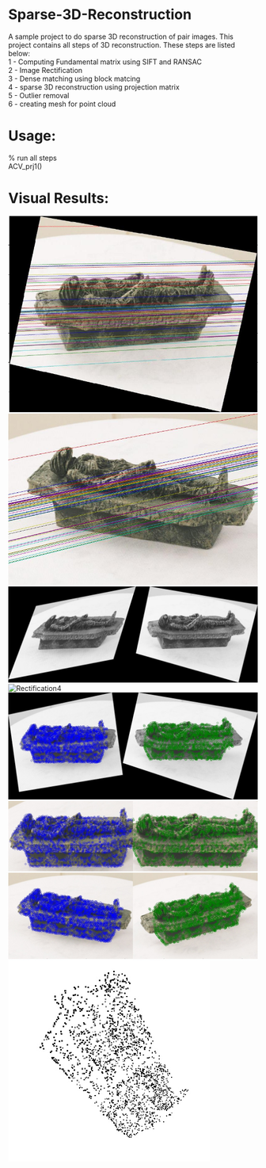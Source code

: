 # Sparse-3D-Reconstruction
A sample project to do sparse 3D reconstruction of pair images. 
This project contains all steps of 3D reconstruction. These steps are listed below:<br/>
1 - Computing Fundamental matrix using SIFT and RANSAC<br/>
2 - Image Rectification<br/>
3 - Dense matching using block matcing<br/>
4 - sparse 3D reconstruction using projection matrix<br/>
5 - Outlier removal<br/>
6 - creating mesh for point cloud<br/>

# Usage:
% run all steps<br/>
ACV_prj1()

# Visual Results:
![Rectification1](Rec2.jpg)<br/>
![Rectification2](I2.jpg)<br/>
![Rectification3](Rec.jpg)<br/>
![Rectification4](RolRec.jpg)<br/>
![Dense1](Dense1.jpg)<br/>
![Dense2](Dense2.jpg)<br/>
![Dense3](Dense3.jpg)<br/>
![Sparse reconstruction](sparse_result.jpg)<br/>

